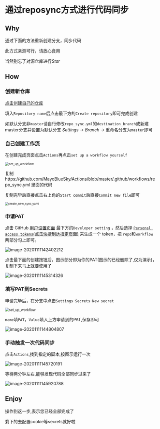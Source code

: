 # 通过reposync方式进行代码同步

## Why

通过下面的方法重新创建分支，同步代码

此方式亲测可行，请放心食用

当然别忘了对源仓库进行*Star* 

## How

### 创建新仓库

[点击创建自己的仓库](https://github.com/new)

填入`Repository name`后点击最下方的`Create repository`即可完成创建

如默认分支非`master`请自行修改`repo_sync.yml`的`destination_branch`或新建master分支并设置为默认分支
*Settings* -> *Branch* -> 重命名分支为`master`即可

### 自己创建工作流

在创建完成页面点击`Actions`再点击`set up a workflow yourself`

<img src="icon/set_up_workflow.png" alt="set_up_workflow" style="zoom:75%;" />

复制https://github.com/MayoBlueSky/Actions/blob/master/.github/workflows/repo_sync.yml 里面的代码

复制完毕后直接点击右上角的`Start commit`后直接`Commit new file`即可

<img src="icon/create_new_sync_yaml.png" alt="create_new_sync_yaml" style="zoom: 67%;" />

### 申请PAT

点击 GitHub [用户设置页面](https://github.com/settings) 最下方的`Developer setting` ，然后选择 [`Personal access tokens`(点击快捷到达指定页面)](https://github.com/settings/tokens/new) 来生成一个 token，把 `repo`和`workflow` 两部分勾上即可。

![image-20201111142402212](icon/new_access_token.png)

点击最下面的创建按钮后，图示部分即为你的PAT(图示的已经删除了,仅为演示)，复制下来马上就要使用了

![image-20201111145314326](icon/your_new_token.png)



### 填写PAT到Secrets

申请完毕后，在分支中点击`Settings`-`Secrets`-`New secret`

<img src="icon/new_repository_secret.png" alt="set_up_workflow" style="zoom:80%;" />

`name`填`PAT`，`Value`填入上方申请到的PAT,保存即可

![image-20201111144804807](icon/set_sectet_pat.png)



### 手动触发一次代码同步

点击`Actions`,找到指定的脚本,按图示运行一次

![image-20201111145720191](icon/run_reposync_actions.png)

等待两分钟左右,能够发现代码全部同步过来了

![image-20201111145920788](icon/reposync_result.png)

## Enjoy

操作到这一步,表示您已经全部完成了

剩下的去配置cookie等secrets就好啦